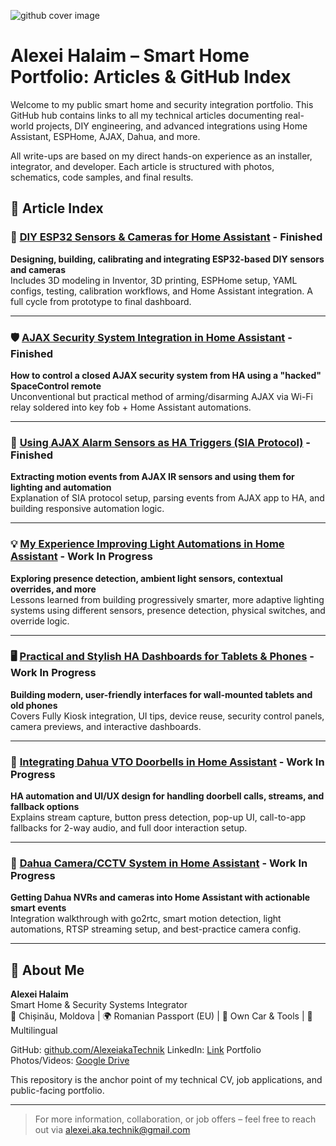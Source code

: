 ![github cover image](https://github.com/user-attachments/assets/2d648ddc-3134-4fe6-84f1-9daffb8bb30f)


# Alexei Halaim – Smart Home Portfolio: Articles & GitHub Index

Welcome to my public smart home and security integration portfolio. This GitHub hub contains links to all my technical articles documenting real-world projects, DIY engineering, and advanced integrations using Home Assistant, ESPHome, AJAX, Dahua, and more.

All write-ups are based on my direct hands-on experience as an installer, integrator, and developer. Each article is structured with photos, schematics, code samples, and final results.

## 📌 Article Index

### 🧪 [DIY ESP32 Sensors & Cameras for Home Assistant](https://github.com/AlexeiakaTechnik/DIY-esp32-esphome-homeassistant-sensors_cams) - Finished
**Designing, building, calibrating and integrating ESP32-based DIY sensors and cameras**  
Includes 3D modeling in Inventor, 3D printing, ESPHome setup, YAML configs, testing, calibration workflows, and Home Assistant integration. A full cycle from prototype to final dashboard.

---

### 🛡️ [AJAX Security System Integration in Home Assistant](https://github.com/AlexeiakaTechnik/AJAX_security-integration-in-Home_Assistant) - Finished
**How to control a closed AJAX security system from HA using a "hacked" SpaceControl remote**  
Unconventional but practical method of arming/disarming AJAX via Wi-Fi relay soldered into key fob + Home Assistant automations.

---

### 📡 [Using AJAX Alarm Sensors as HA Triggers (SIA Protocol)](https://github.com/AlexeiakaTechnik/Use-Ajax-Security-alarm-sensors-as-a-Automation-Triggers-in-Home-Assistant) - Finished
**Extracting motion events from AJAX IR sensors and using them for lighting and automation**  
Explanation of SIA protocol setup, parsing events from AJAX app to HA, and building responsive automation logic.

---

### 💡 [My Experience Improving Light Automations in Home Assistant](https://github.com/AlexeiakaTechnik/My-experience-of-improving-Light-Automations-in-Home-Assistant) - Work In Progress
**Exploring presence detection, ambient light sensors, contextual overrides, and more**  
Lessons learned from building progressively smarter, more adaptive lighting systems using different sensors, presence detection, physical switches, and override logic.

---

### 🖥️ [Practical and Stylish HA Dashboards for Tablets & Phones](https://github.com/AlexeiakaTechnik/Practial-and-stylish-Home-Assistant-Dashboards-for-Tablets-and-Mobile-Phones) - Work In Progress
**Building modern, user-friendly interfaces for wall-mounted tablets and old phones**  
Covers Fully Kiosk integration, UI tips, device reuse, security control panels, camera previews, and interactive dashboards.

---

### 🚪 [Integrating Dahua VTO Doorbells in Home Assistant](https://github.com/AlexeiakaTechnik/Integration-of-Dahua-VTOs-Doorbells-into-Home-Assistant-and-creating-UI-for-it) - Work In Progress
**HA automation and UI/UX design for handling doorbell calls, streams, and fallback options**  
Explains stream capture, button press detection, pop-up UI, call-to-app fallbacks for 2-way audio, and full door interaction setup.

---

### 🎥 [Dahua Camera/CCTV System in Home Assistant](https://github.com/AlexeiakaTechnik/Integrating-Dahua-Cameras-CCTV-System-in-Home-Assistant) - Work In Progress
**Getting Dahua NVRs and cameras into Home Assistant with actionable smart events**  
Integration walkthrough with go2rtc, smart motion detection, light automations, RTSP streaming setup, and best-practice camera config.

---

## 💼 About Me
**Alexei Halaim**  
Smart Home & Security Systems Integrator  
📍 Chișinău, Moldova | 🌍 Romanian Passport (EU) | 🚗 Own Car & Tools | 💬 Multilingual  

GitHub: [github.com/AlexeiakaTechnik](https://github.com/AlexeiakaTechnik)
LinkedIn: [Link](https://www.linkedin.com/in/alexei-halaim-b62326172?lipi=urn%3Ali%3Apage%3Ad_flagship3_profile_view_base_contact_details%3B6ZO0z%2FNmSX%2BKfpzKbW93Dg%3D%3D)
Portfolio Photos/Videos: [Google Drive](https://drive.google.com/drive/folders/1B0h1R6o8KGoRNpjO1Q4JvHz6IWTyOoRs?usp=drive_link)

This repository is the anchor point of my technical CV, job applications, and public-facing portfolio.

---

> For more information, collaboration, or job offers – feel free to reach out via [alexei.aka.technik@gmail.com](mailto:alexei.aka.technik@gmail.com)
